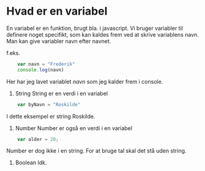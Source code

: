 # Hvad er en variabel #
En variabel er en funktion, brugt bla. i javascript.
Vi bruger variabler til definere noget specifikt, som kan kaldes frem ved at skrive variablens navn.
Man kan give variabler navn efter navnet. 

f.eks. 
```javascript
    var navn = "Frederik"
    console.log(navn)
```
Her har jeg lavet variablet *navn* som jeg kalder frem i console.


1. String
String er en verdi i en variabel
```javascript
    var byNavn = "Roskilde"
```
I dette eksempel er string Roskilde.
1. Number
Number er også en verdi i en variabel
```javascript
    var alder = 20;
```
Number er dog ikke i en string. For at bruge tal skal det stå uden string.
1. Boolean
Idk.
